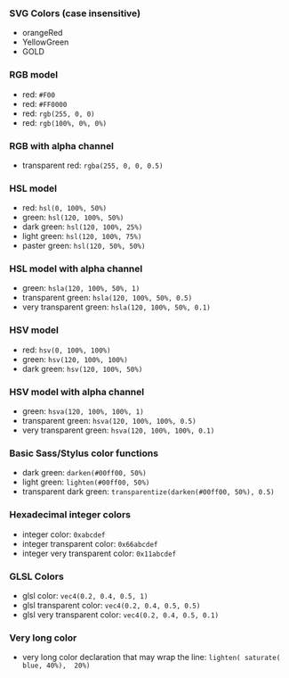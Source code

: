 ### SVG Colors (case insensitive)

  * orangeRed
  * YellowGreen
  * GOLD

### RGB model

  * red: `#F00`
  * red: `#FF0000`
  * red: `rgb(255, 0, 0)`
  * red: `rgb(100%, 0%, 0%)`

### RGB with alpha channel

  * transparent red: `rgba(255, 0, 0, 0.5)`

### HSL model

  * red: `hsl(0, 100%, 50%)`
  * green: `hsl(120, 100%, 50%)`
  * dark green: `hsl(120, 100%, 25%)`
  * light green: `hsl(120, 100%, 75%)`
  * paster green: `hsl(120, 50%, 50%)`

### HSL model with alpha channel

  * green: `hsla(120, 100%, 50%, 1)`
  * transparent green: `hsla(120, 100%, 50%, 0.5)`
  * very transparent green: `hsla(120, 100%, 50%, 0.1)`

### HSV model

  * red: `hsv(0, 100%, 100%)`
  * green: `hsv(120, 100%, 100%)`
  * dark green: `hsv(120, 100%, 50%)`

### HSV model with alpha channel

  * green: `hsva(120, 100%, 100%, 1)`
  * transparent green: `hsva(120, 100%, 100%, 0.5)`
  * very transparent green: `hsva(120, 100%, 100%, 0.1)`

### Basic Sass/Stylus color functions

  * dark green: `darken(#00ff00, 50%)`
  * light green: `lighten(#00ff00, 50%)`
  * transparent dark green: `transparentize(darken(#00ff00, 50%), 0.5)`

### Hexadecimal integer colors

  * integer color: `0xabcdef`
  * integer transparent color: `0x66abcdef`
  * integer very transparent color: `0x11abcdef`

### GLSL Colors

  * glsl color: `vec4(0.2, 0.4, 0.5, 1)`
  * glsl transparent color: `vec4(0.2, 0.4, 0.5, 0.5)`
  * glsl very transparent color: `vec4(0.2, 0.4, 0.5, 0.1)`

### Very long color

  * very long color declaration that may wrap the line: `lighten( saturate( blue, 40%),  20%)`
